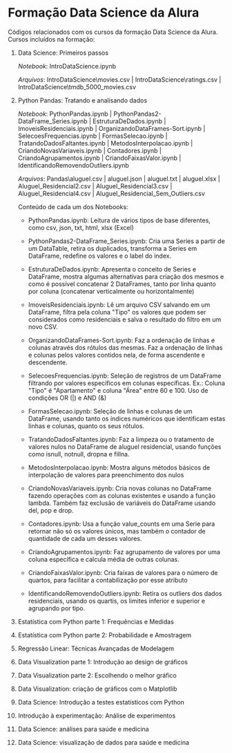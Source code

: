 # Formação Data Science da Alura

Códigos relacionados com os cursos da formação Data Science da Alura. Cursos incluídos na formação:

1) Data Science: Primeiros passos

   *Notebook*: IntroDataScience.ipynb
   
   *Arquivos*: IntroDataScience\movies.csv | IntroDataScience\ratings.csv | IntroDataScience\tmdb_5000_movies.csv
3) Python Pandas: Tratando e analisando dados

   *Notebook*: PythonPandas.ipynb | PythonPandas2-DataFrame_Series.ipynb | EstruturaDeDados.ipynb | ImoveisResidenciais.ipynb | OrganizandoDataFrames-Sort.ipynb | SelecoesFrequencias.ipynb | FormasSelecao.ipynb | TratandoDadosFaltantes.ipynb | MetodosInterpolacao.ipynb | CriandoNovasVariaveis.ipynb | Contadores.ipynb | CriandoAgrupamentos.ipynb | CriandoFaixasValor.ipynb | IdentificandoRemovendoOutliers.ipynb
   
   *Arquivos*: Pandas\aluguel.csv | aluguel.json | aluguel.txt | aluguel.xlsx | Aluguel_Residencial2.csv | Aluguel_Residencial3.csv | Aluguel_Residencial4.csv | Aluguel_Residencial_Sem_Outliers.csv
   
   Conteúdo de cada um dos Notebooks:
   
   - PythonPandas.ipynb: Leitura de vários tipos de base diferentes, como csv, json, txt, html, xlsx (Excel)
   
   - PythonPandas2-DataFrame_Series.ipynb: Cria uma Series a partir de um DataTable, retira os duplicados, transforma a Series em DataFrame, redefine os valores e o label do index.
   
   - EstruturaDeDados.ipynb: Apresenta o conceito de Series e DataFrame, mostra algumas alternativas para criação dos mesmos e como é possível concatenar 2 DataFrames, tanto por linha quanto por coluna (concatenar verticalmente ou horizontalmente)
   
   - ImoveisResidenciais.ipynb: Lê um arquivo CSV salvando em um DataFrame, filtra pela coluna "Tipo" os valores que podem ser considerados como residenciais e salva o resultado do filtro em um novo CSV.
   
   - OrganizandoDataFrames-Sort.ipynb: Faz a ordenação de linhas e colunas através dos rótulos das mesmas. Faz a ordenação de linhas e colunas pelos valores contidos nela, de forma ascendente e descendente.
   
   - SelecoesFrequencias.ipynb: Seleção de registros de um DataFrame filtrando por valores específicos em colunas específicas. Ex.: Coluna "Tipo" é "Apartamento" e coluna "Área" entre 60 e 100. Uso de condições OR (|) e AND (&)
   
   - FormasSelecao.ipynb: Seleção de linhas e colunas de um DataFrame, usando tanto os índices numéricos que identificam estas linhas e colunas, quanto os seus rótulos.
   
   - TratandoDadosFaltantes.ipynb: Faz a limpeza ou o tratamento de valores nulos no DataFrame de aluguel residencial, usando funções como isnull, notnull, dropna e fillna.
   
   - MetodosInterpolacao.ipynb: Mostra alguns métodos básicos de interpolação de valores para preenchimento dos nulos
   
   - CriandoNovasVariaveis.ipynb: Cria novas colunas no DataFrame fazendo operações com as colunas existentes e usando a função lambda. Também faz exclusão de variáveis do DataFrame usando del, pop e drop.
   
   - Contadores.ipynb: Usa a função value_counts em uma Serie para retornar não só os valores únicos, mas também o contador de quantidade de cada um desses valores.
   
   - CriandoAgrupamentos.ipynb: Faz agrupamento de valores por uma coluna específica e calcula média de outras colunas.
   
   - CriandoFaixasValor.ipynb: Cria faixas de valores para o número de quartos, para facilitar a contabilização por esse atributo
   
   - IdentificandoRemovendoOutliers.ipynb: Retira os outliers dos dados residenciais, usando os quartis, os limites inferior e superior e agrupando por tipo.

5) Estatística com Python parte 1: Frequências e Medidas
6) Estatística com Python parte 2: Probabilidade e Amostragem
7) Regressão Linear: Técnicas Avançadas de Modelagem
8) Data Visualization parte 1: Introdução ao design de gráficos
9) Data Visualization parte 2: Escolhendo o melhor gráfico
10) Data Visualization: criação de gráficos com o Matplotlib
11) Data Science: Introdução a testes estatísticos com Python
12) Introdução à experimentação: Análise de experimentos
13) Data Science: análises para saúde e medicina
14) Data Science: visualização de dados para saúde e medicina
